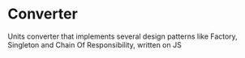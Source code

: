# Converter
Units converter that implements several design patterns like Factory, Singleton and Chain Of Responsibility, written on JS
